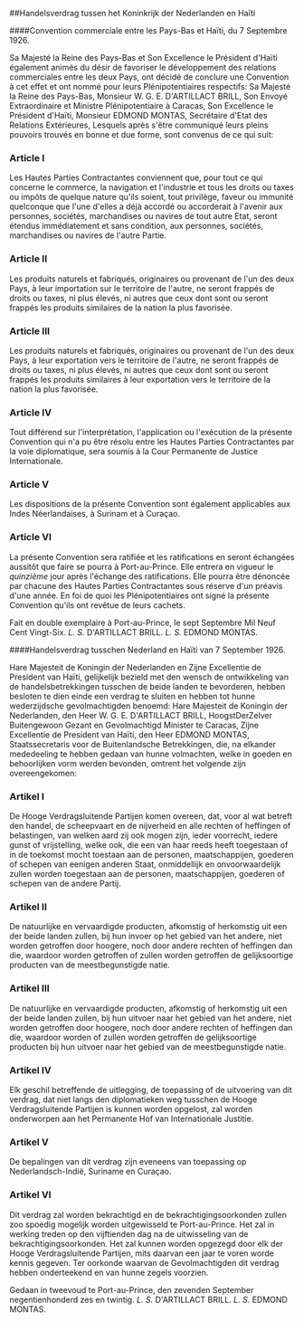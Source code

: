 <meta http-equiv='Content-Type' content='text/html; charset=utf-8' />

##Handelsverdrag tussen het Koninkrijk der Nederlanden en Haïti

####Convention commerciale entre les Pays-Bas et Haïti, du 7 Septembre 1926.

Sa Majesté la Reine des Pays-Bas et Son Excellence le Président d'Haïti également animés du désir de favoriser le développement des relations commerciales entre les deux Pays, ont décidé de conclure une Convention à cet effet et ont nommé pour leurs Plénipotentiaires respectifs: Sa Majesté la Reine des Pays-Bas, Monsieur W. G. E. D'ARTILLACT BRILL, Son Envoyé Extraordinaire et Ministre Plénipotentiaire à Caracas, Son Excellence le Président d'Haïti, Monsieur EDMOND MONTAS, Secrétaire d'Etat des Relations Extérieures,   Lesquels après s'être communiqué leurs pleins pouvoirs trouvés en bonne et due forme, sont convenus de ce qui suit:    

### Article  I  

Les Hautes Parties Contractantes conviennent que, pour tout ce qui concerne le commerce, la navigation et l'industrie et tous les droits ou taxes ou impôts de quelque nature qu'ils soient, tout privilège, faveur ou immunité quelconque que l'une d'elles a déjà accordé ou accorderait à l'avenir aux personnes, sociétés, marchandises ou navires de tout autre Etat, seront étendus immédiatement et sans condition, aux personnes, sociétés, marchandises ou navires de l'autre Partie.  

### Article  II  

Les produits naturels et fabriqués, originaires ou provenant de l'un des deux Pays, à leur importation sur le territoire de l'autre, ne seront frappés de droits ou taxes, ni plus élevés, ni autres que ceux dont sont ou seront frappés les produits similaires de la nation la plus favorisée.  

### Article  III  

Les produits naturels et fabriqués, originaires ou provenant de l'un des deux Pays, à leur exportation vers le territoire de l'autre, ne seront frappés de droits ou taxes, ni plus élevés, ni autres que ceux dont sont ou seront frappés les produits similaires à leur exportation vers le territoire de la nation la plus favorisée.  

### Article  IV  

Tout différend sur l'interprétation, l'application ou l'exécution de la présente Convention qui n'a pu être résolu entre les Hautes Parties Contractantes par la voie diplomatique, sera soumis à la Cour Permanente de Justice Internationale.  

### Article  V  

Les dispositions de la présente Convention sont également applicables aux Indes Néerlandaises, à Surinam et à Curaçao.  

### Article  VI  

La présente Convention sera ratifiée et les ratifications en seront échangées aussitôt que faire se pourra à Port-au-Prince. Elle entrera en vigueur le *quinzième* jour après l'échange des ratifications. Elle pourra être dénoncée par chacune des Hautes Parties Contractantes sous réserve d'un préavis d'une année. En foi de quoi les Plénipotentiaires ont signé la présente Convention qu'ils ont revêtue de leurs cachets.  

Fait en double exemplaire à Port-au-Prince, le sept Septembre Mil Neuf Cent Vingt-Six. *L. S.* D'ARTILLACT BRILL. *L. S.* EDMOND MONTAS.  

####Handelsverdrag tusschen Nederland en Haïti van 7 September 1926.

Hare Majesteit de Koningin der Nederlanden en Zijne Excellentie de President van Haïti, gelijkelijk bezield met den wensch de ontwikkeling van de handelsbetrekkingen tusschen de beide landen te bevorderen, hebben besloten te dien einde een verdrag te sluiten en hebben tot hunne wederzijdsche gevolmachtigden benoemd: Hare Majesteit de Koningin der Nederlanden, den Heer W. G. E. D'ARTILLACT BRILL, HoogstDerZelver Buitengewoon Gezant en Gevolmachtigd Minister te Caracas, Zijne Excellentie de President van Haïti, den Heer EDMOND MONTAS, Staatssecretaris voor de Buitenlandsche Betrekkingen,   die, na elkander mededeeling te hebben gedaan van hunne volmachten, welke in goeden en behoorlijken vorm werden bevonden, omtrent het volgende zijn overeengekomen:    

### Artikel  I  

De Hooge Verdragsluitende Partijen komen overeen, dat, voor al wat betreft den handel, de scheepvaart en de nijverheid en alle rechten of heffingen of belastingen, van welken aard zij ook mogen zijn, ieder voorrecht, iedere gunst of vrijstelling, welke ook, die een van haar reeds heeft toegestaan of in de toekomst mocht toestaan aan de personen, maatschappijen, goederen of schepen van eenigen anderen Staat, onmiddellijk en onvoorwaardelijk zullen worden toegestaan aan de personen, maatschappijen, goederen of schepen van de andere Partij.  

### Artikel  II  

De natuurlijke en vervaardigde producten, afkomstig of herkomstig uit een der beide landen zullen, bij hun invoer op het gebied van het andere, niet worden getroffen door hoogere, noch door andere rechten of heffingen dan die, waardoor worden getroffen of zullen worden getroffen de gelijksoortige producten van de meestbegunstigde natie.  

### Artikel  III  

De natuurlijke en vervaardigde producten, afkomstig of herkomstig uit een der beide landen zullen, bij hun uitvoer naar het gebied van het andere, niet worden getroffen door hoogere, noch door andere rechten of heffingen dan die, waardoor worden of zullen worden getroffen de gelijksoortige producten bij hun uitvoer naar het gebied van de meestbegunstigde natie.  

### Artikel  IV  

Elk geschil betreffende de uitlegging, de toepassing of de uitvoering van dit verdrag, dat niet langs den diplomatieken weg tusschen de Hooge Verdragsluitende Partijen is kunnen worden opgelost, zal worden onderworpen aan het Permanente Hof van Internationale Justitie.  

### Artikel  V  

De bepalingen van dit verdrag zijn eveneens van toepassing op Nederlandsch-Indië, Suriname en Curaçao.  

### Artikel  VI  

Dit verdrag zal worden bekrachtigd en de bekrachtigingsoorkonden zullen zoo spoedig mogelijk worden uitgewisseld te Port-au-Prince. Het zal in werking treden op den vijftienden dag na de uitwisseling van de bekrachtigingsoorkonden. Het zal kunnen worden opgezegd door elk der Hooge Verdragsluitende Partijen, mits daarvan een jaar te voren worde kennis gegeven. Ter oorkonde waarvan de Gevolmachtigden dit verdrag hebben onderteekend en van hunne zegels voorzien.  

Gedaan in tweevoud te Port-au-Prince, den zevenden September negentienhonderd zes en twintig. *L. S.* D'ARTILLACT BRILL. *L. S.* EDMOND MONTAS.  


